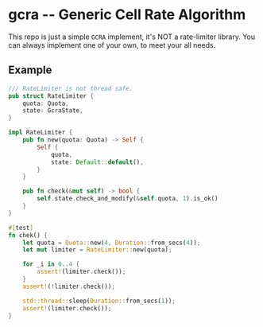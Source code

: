 # gcra -- Generic Cell Rate Algorithm

This repo is just a simple `GCRA` implement, it's NOT a rate-limiter library.
You can always implement one of your own, to meet your all needs.


## Example
```rust
/// RateLimiter is not thread safe.
pub struct RateLimiter {
    quota: Quota,
    state: GcraState,
}

impl RateLimiter {
    pub fn new(quota: Quota) -> Self {
        Self {
            quota,
            state: Default::default(),
        }
    }

    pub fn check(&mut self) -> bool {
        self.state.check_and_modify(&self.quota, 1).is_ok()
    }
}

#[test]
fn chek() {
    let quota = Quota::new(4, Duration::from_secs(4));
    let mut limiter = RateLimiter::new(quota);

    for _i in 0..4 {
        assert!(limiter.check());
    }
    assert!(!limiter.check());

    std::thread::sleep(Duration::from_secs(1));
    assert!(limiter.check());
}
```
